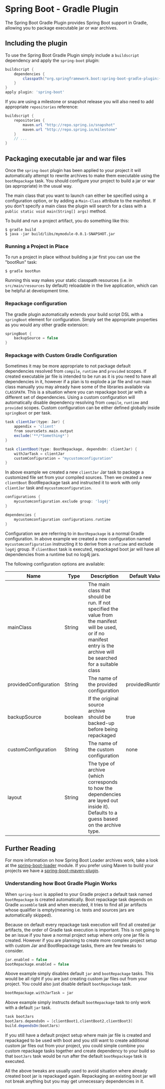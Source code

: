 # Spring Boot - Gradle Plugin
The Spring Boot Gradle Plugin provides Spring Boot support in Gradle, allowing you to
package executable jar or war archives.

## Including the plugin
To use the Spring Boot Gradle Plugin simply include a `buildscript` dependency and apply
the `spring-boot` plugin:

```groovy
buildscript {
	dependencies {
		classpath("org.springframework.boot:spring-boot-gradle-plugin:{{project.version}}")
	}
}
apply plugin: 'spring-boot'
```
If you are using a milestone or snapshot release you will also need to add appropriate
`repositories` reference:

```groovy
buildscript {
	repositories {
		maven.url "http://repo.spring.io/snapshot"
		maven.url "http://repo.spring.io/milestone"
	}
	// ...
}
```

## Packaging executable jar and war files
Once the `spring-boot` plugin has been applied to your project it will automatically
attempt to rewrite archives to make them executable using the `bootRepackage` task. You
should configure your project to build a jar or war (as appropriate) in the usual way.

The main class that you want to launch can either be specified using a configuration
option, or by adding a `Main-Class` attribute to the manifest. If you don't specify a
main class the plugin will search for a class with a
`public static void main(String[] args)` method.

To build and run a project artifact, you do something like this:

```
$ gradle build
$ java -jar build/libs/mymodule-0.0.1-SNAPSHOT.jar
```

### Running a Project in Place

To run a project in place without building a jar first you can use the "bootRun" task:

```
$ gradle bootRun
```

Running this way makes your static classpath resources (i.e. in
`src/main/resources` by default) reloadable in the live application,
which can be helpful at development time.

### Repackage configuration
The gradle plugin automatically extends your build script DSL with a `springBoot` element
for configuration. Simply set the appropriate properties as you would any other gradle
extension:

```groovy
springBoot {
	backupSource = false
}
```

### Repackage with Custom Gradle Configuration
Sometimes it may be more appropriate to not package default dependencies resolved from
`compile`, `runtime` and `provided` scopes. If created executable jar file
is intended to be run as it is you need to have all dependencies in it, however
if a plan is to explode a jar file and run main class manually you may already
have some of the libraries available via `CLASSPATH`. This is a situation where
you can repackage boot jar with a different set of dependencies. Using a custom
configuration will automatically disable dependency resolving from
`compile`, `runtime` and `provided` scopes. Custom configuration can be either
defined globally inside `springBoot` or per task.

```groovy
task clientJar(type: Jar) {
	appendix = 'client'
	from sourceSets.main.output
	exclude('**/*Something*')
}

task clientBoot(type: BootRepackage, dependsOn: clientJar) {
	withJarTask = clientJar
	customConfiguration = "mycustomconfiguration"
}
```
In above example we created a new `clientJar` Jar task to package a customized
file set from your compiled sources. Then we created a new `clientBoot`
BootRepackage task and instructed it to work with only `clientJar` task and
`mycustomconfiguration`.

```groovy
configurations {
	mycustomconfiguration.exclude group: 'log4j'
}

dependencies {
	mycustomconfiguration configurations.runtime
}
```
Configuration we are referring to in `BootRepackage` is a normal
Gradle configuration. In above example we created a new configuration
named `mycustomconfiguration` instructing it to derive from a `runtime`
and exclude `log4j` group. If `clientBoot` task is executed, repackaged
boot jar will have all dependencies from a runtime but no
log4j jars.

The following configuration options are available:


| Name                  | Type    | Description                                                                                                                                                                | Default Value   |
|-----------------------|---------|----------------------------------------------------------------------------------------------------------------------------------------------------------------------------|-----------------|
| mainClass             | String  | The main class that should be run. If not specified the value from the manifest will be used, or if no manifest entry is the archive will be searched for a suitable class |                 |
| providedConfiguration | String  | The name of the provided configuration                                                                                                                                     | providedRuntime |
| backupSource          | boolean | If the original source archive should be backed-up before being repackaged                                                                                                 | true            |
| customConfiguration | String  | The name of the custom configuration                                                                                                                                         | none            |
| layout          | String | The type of archive (which corresponds to how the dependencies are layed out inside it). Defaults to a guess based on the archive type. |

## Further Reading
For more information on how Spring Boot Loader archives work, take a look at the
[spring-boot-loader](../spring-boot-loader) module. If you prefer using Maven to
build your projects we have a [spring-boot-maven-plugin](../spring-boot-maven-plugin).

### Understanding how Boot Gradle Plugin Works
When `spring-boot` is applied to your Gradle project a default task
named `bootRepackage` is created automatically. Boot repackage task
depends on Gradle `assemble` task and when executed, it tries to find
all jar artifacts whose qualifier is empty(meaning i.e. tests and
sources jars are automatically skipped).

Because on default every repackage task execution will find all
created jar artifacts, the order of Gradle task execution is
important. This is not going to be an issue if you have a normal
project setup where only one jar file is created. However if you are
planning to create more complex project setup with custom Jar and
BootRepackage tasks, there are few tweaks to consider.

```groovy
jar.enabled = false
bootRepackage.enabled = false
```
Above example simply disables default `jar` and `bootRepackage` tasks.
This would be all right if you are just creating custom jar files
out from your project. You could also just disable default
`bootRepackage` task.

```groovy
bootRepackage.withJarTask = jar
```
Above example simply instructs default `bootRepackage` task to only
work with a default `jar` task.


```groovy
task bootJars
bootJars.dependsOn = [clientBoot1,clientBoot2,clientBoot3]
build.dependsOn(bootJars)
```
If you still have a default project setup where main jar file is
created and repackaged to be used with boot and you still want to
create additional custom jar files out from your project, you
could simple combine you custom repackage tasks together and
create dependency to your build so that `bootJars` task would
be run after the default `bootRepackage` task is executed.

All the above tweaks are usually used to avoid situation where
already created boot jar is repackaged again. Repackaging
an existing boot jar will not break anything but you may
get unnecessary dependencies in it.
